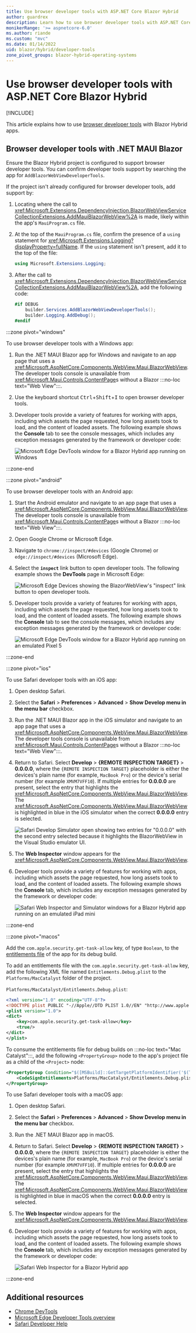 ```yaml
---
title: Use browser developer tools with ASP.NET Core Blazor Hybrid
author: guardrex
description: Learn how to use browser developer tools with ASP.NET Core Blazor Hybrid apps.
monikerRange: '>= aspnetcore-6.0'
ms.author: riande
ms.custom: "mvc"
ms.date: 01/14/2022
uid: blazor/hybrid/developer-tools
zone_pivot_groups: blazor-hybrid-operating-systems
---
```

# Use browser developer tools with ASP.NET Core Blazor Hybrid

[!INCLUDE[](~/includes/not-latest-version.md)]

<!-- This topic drops loc for "Mac Catalyst" -->

This article explains how to use [browser developer tools](https://developer.mozilla.org/docs/Glossary/Developer_Tools) with Blazor Hybrid apps.

## Browser developer tools with .NET MAUI Blazor

Ensure the Blazor Hybrid project is configured to support browser developer tools. You can confirm developer tools support by searching the app for `AddBlazorWebViewDeveloperTools`.

If the project isn't already configured for browser developer tools, add support by:

1. Locating where the call to <xref:Microsoft.Extensions.DependencyInjection.BlazorWebViewServiceCollectionExtensions.AddMauiBlazorWebView%2A> is made, likely within the app's `MauiProgram.cs` file.
1. At the top of the `MauiProgram.cs` file, confirm the presence of a `using` statement for <xref:Microsoft.Extensions.Logging?displayProperty=fullName>. If the `using` statement isn't present, add it to the top of the file:

   ```csharp
   using Microsoft.Extensions.Logging;
   ```

1. After the call to <xref:Microsoft.Extensions.DependencyInjection.BlazorWebViewServiceCollectionExtensions.AddMauiBlazorWebView%2A>, add the following code:

   ```csharp
   #if DEBUG
       builder.Services.AddBlazorWebViewDeveloperTools();
       builder.Logging.AddDebug();
   #endif
   ```

:::zone pivot="windows"

To use browser developer tools with a Windows app:

1. Run the .NET MAUI Blazor app for Windows and navigate to an app page that uses a <xref:Microsoft.AspNetCore.Components.WebView.Maui.BlazorWebView>. The developer tools console is unavailable from <xref:Microsoft.Maui.Controls.ContentPage>s without a Blazor :::no-loc text="Web View":::.
1. Use the keyboard shortcut <kbd>Ctrl</kbd>+<kbd>Shift</kbd>+<kbd>I</kbd> to open browser developer tools.
1. Developer tools provide a variety of features for working with apps, including which assets the page requested, how long assets took to load, and the content of loaded assets. The following example shows the **Console** tab to see the console messages, which includes any exception messages generated by the framework or developer code:

   ![Microsoft Edge DevTools window for a Blazor Hybrid app running on Windows](~/blazor/hybrid/developer-tools/_static/edge2.png)

:::zone-end

:::zone pivot="android"

To use browser developer tools with an Android app:

1. Start the Android emulator and navigate to an app page that uses a <xref:Microsoft.AspNetCore.Components.WebView.Maui.BlazorWebView>. The developer tools console is unavailable from <xref:Microsoft.Maui.Controls.ContentPage>s without a Blazor :::no-loc text="Web View":::.
1. Open Google Chrome or Microsoft Edge.
1. Navigate to `chrome://inspect/#devices` (Google Chrome) or `edge://inspect/#devices` (Microsoft Edge).
1. Select the **`inspect`** link button to open developer tools. The following example shows the **DevTools** page in Microsoft Edge:

   ![Microsoft Edge Devices showing the BlazorWebView's "inspect" link button to open developer tools.](~/blazor/hybrid/developer-tools/_static/android.png)

1. Developer tools provide a variety of features for working with apps, including which assets the page requested, how long assets took to load, and the content of loaded assets. The following example shows the **Console** tab to see the console messages, which includes any exception messages generated by the framework or developer code:

   ![Microsoft Edge DevTools window for a Blazor Hybrid app running on an emulated Pixel 5](~/blazor/hybrid/developer-tools/_static/edge1.png)

:::zone-end

:::zone pivot="ios"

To use Safari developer tools with an iOS app:

1. Open desktop Safari.
1. Select the **Safari** > **Preferences** > **Advanced** > **Show Develop menu in the menu bar** checkbox.
1. Run the .NET MAUI Blazor app in the iOS simulator and navigate to an app page that uses a <xref:Microsoft.AspNetCore.Components.WebView.Maui.BlazorWebView>. The developer tools console is unavailable from <xref:Microsoft.Maui.Controls.ContentPage>s without a Blazor :::no-loc text="Web View":::.
1. Return to Safari. Select **Develop** > **{REMOTE INSPECTION TARGET}** > **0.0.0.0**, where the `{REMOTE INSPECTION TARGET}` placeholder is either the devices's plain name (for example, `MacBook Pro`) or the device's serial number (for example `XMVM7VFF10`). If multiple entries for **0.0.0.0** are present, select the entry that highlights the <xref:Microsoft.AspNetCore.Components.WebView.Maui.BlazorWebView>. The <xref:Microsoft.AspNetCore.Components.WebView.Maui.BlazorWebView> is highlighted in blue in the iOS simulator when the correct **0.0.0.0** entry is selected.

   ![Safari Develop Simulator open showing two entries for "0.0.0.0" with the second entry selected because it highlights the BlazorWebView in the Visual Studio emulator UI.](~/blazor/hybrid/developer-tools/_static/ios.png)

1. The **Web Inspector** window appears for the <xref:Microsoft.AspNetCore.Components.WebView.Maui.BlazorWebView>.
1. Developer tools provide a variety of features for working with apps, including which assets the page requested, how long assets took to load, and the content of loaded assets. The following example shows the **Console** tab, which includes any exception messages generated by the framework or developer code:

   ![Safari Web Inspector and Simulator windows for a Blazor Hybrid app running on an emulated iPad mini](~/blazor/hybrid/developer-tools/_static/safari1.png)

:::zone-end

:::zone pivot="macos"

<!-- On macOS, XML files use 4-space indents. Also, the PU uses 4-space indents in the .NET MAUI template file. -->

Add the `com.apple.security.get-task-allow` key, of type `Boolean`, to the [entitlements file](/dotnet/maui/ios/entitlements) of the app for its debug build.

To add an entitlements file with the `com.apple.security.get-task-allow` key, add the following XML file named `Entitlements.Debug.plist` to the `Platforms/MacCatalyst` folder of the project.

`Platforms/MacCatalyst/Entitlements.Debug.plist`:

```xml
<?xml version="1.0" encoding="UTF-8"?>
<!DOCTYPE plist PUBLIC "-//Apple//DTD PLIST 1.0//EN" "http://www.apple.com/DTDs/PropertyList-1.0.dtd">
<plist version="1.0">
<dict>
    <key>com.apple.security.get-task-allow</key>
    <true/>
</dict>
</plist>
```

To consume the entitlements file for debug builds on :::no-loc text="Mac Catalyst":::, add the following `<PropertyGroup>` node to the app's project file as a child of the `<Project>` node:

```xml
<PropertyGroup Condition="$([MSBuild]::GetTargetPlatformIdentifier('$(TargetFramework)')) == 'maccatalyst' and '$(Configuration)' == 'Debug'">
    <CodeSignEntitlements>Platforms/MacCatalyst/Entitlements.Debug.plist</CodeSignEntitlements>
</PropertyGroup>
```

To use Safari developer tools with a macOS app:

1. Open desktop Safari.
1. Select the **Safari** > **Preferences** > **Advanced** > **Show Develop menu in the menu bar** checkbox.
1. Run the .NET MAUI Blazor app in macOS.
1. Return to Safari. Select **Develop** > **{REMOTE INSPECTION TARGET}** > **0.0.0.0**, where the `{REMOTE INSPECTION TARGET}` placeholder is either the devices's plain name (for example, `MacBook Pro`) or the device's serial number (for example `XMVM7VFF10`). If multiple entries for **0.0.0.0** are present, select the entry that highlights the <xref:Microsoft.AspNetCore.Components.WebView.Maui.BlazorWebView>. The <xref:Microsoft.AspNetCore.Components.WebView.Maui.BlazorWebView> is highlighted in blue in macOS when the correct **0.0.0.0** entry is selected.
1. The **Web Inspector** window appears for the <xref:Microsoft.AspNetCore.Components.WebView.Maui.BlazorWebView>.
1. Developer tools provide a variety of features for working with apps, including which assets the page requested, how long assets took to load, and the content of loaded assets. The following example shows the **Console** tab, which includes any exception messages generated by the framework or developer code:

   ![Safari Web Inspector for a Blazor Hybrid app](~/blazor/hybrid/developer-tools/_static/safari2.png)

:::zone-end

## Additional resources

* [Chrome DevTools](https://developer.chrome.com/docs/devtools/)
* [Microsoft Edge Developer Tools overview](/microsoft-edge/devtools-guide-chromium/)
* [Safari Developer Help](https://support.apple.com/guide/safari-developer/welcome/mac)
